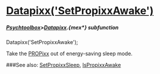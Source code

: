 # [Datapixx('SetPropixxAwake')](Datapixx-SetPropixxAwake) 
##### [Psychtoolbox](Psychtoolbox)>[Datapixx](Datapixx).{mex*} subfunction

Datapixx('SetPropixxAwake');

Take the [PROPixx](PROPixx) out of energy-saving sleep mode.  
  


###See also:
[SetPropixxSleep](Datapixx-SetPropixxSleep), [IsPropixxAwake](Datapixx-IsPropixxAwake)
